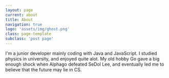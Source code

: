 ```yaml
---
layout: page
current: about
title: About
navigation: true
logo: 'assets/img/ghost.png'
class: page-template
subclass: 'post page'
---
```


I'm a junior developer mainly coding with Java and JavaScript. I studied physics in university, and enjoyed quite alot. 
My old hobby Go gave a big enough shock when Alphago defeated SeDol Lee, and eventually led me to believe that the future may lie in CS.

